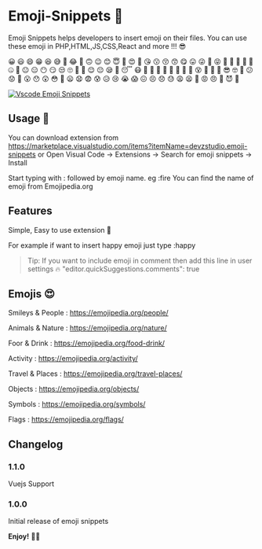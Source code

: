 # Emoji-Snippets 🚀

Emoji Snippets helps developers to insert emoji on their files. You can use these emoji in PHP,HTML,JS,CSS,React and more !!! 😎

😀 😃 😄 😁 😆 😅 🤣 😂 🙂 🙃 😉 😊 😇 🥰 😍 🤩 😘 😗 😚 😙 😋 😛 😜 🤪 😝 🤑 🤗 🤭 🤫 🤔 🤐 🤨 😐 😑 😶 😏 😒 🙄 😬 🤥 😌 😔 😪 🤤 😴 😷 🤒 🤕 🤢 🤮 🤧 🥵 🥶 🥴 😵 🤯 🤠 🥳 😎 🤓 🧐 😕 😟 🙁 😮 😯 😲 😳 🥺 😦 😧 😨 😰 😥 😢 😭 😱 😖 😣 😞 😓 😩 😫 😤 😡 😠 🤬 😈 👿

[![Vscode Emoji Snippets](https://github.com/Devzstudio/Vscode-Emoji-Snippets//blob/master/preview.png?raw=true 'Vscode Emoji Snippets')]()

## Usage 📝

You can download extension from https://marketplace.visualstudio.com/items?itemName=devzstudio.emoji-snippets
or Open Visual Code -> Extensions -> Search for emoji snippets -> Install

Start typing with : followed by emoji name. eg :fire
You can find the name of emoji from Emojipedia.org

## Features

Simple, Easy to use extension 🚀

For example if want to insert happy emoji just type :happy

> Tip: If you want to include emoji in comment then add this line in user settings 🔥 "editor.quickSuggestions.comments": true

## Emojis 😍

Smileys & People : https://emojipedia.org/people/

Animals & Nature : https://emojipedia.org/nature/

Foor & Drink : https://emojipedia.org/food-drink/

Activity : https://emojipedia.org/activity/

Travel & Places : https://emojipedia.org/travel-places/

Objects : https://emojipedia.org/objects/

Symbols : https://emojipedia.org/symbols/

Flags : https://emojipedia.org/flags/

## Changelog

### 1.1.0

Vuejs Support

### 1.0.0

Initial release of emoji snippets

**Enjoy!** 🎉🎊
